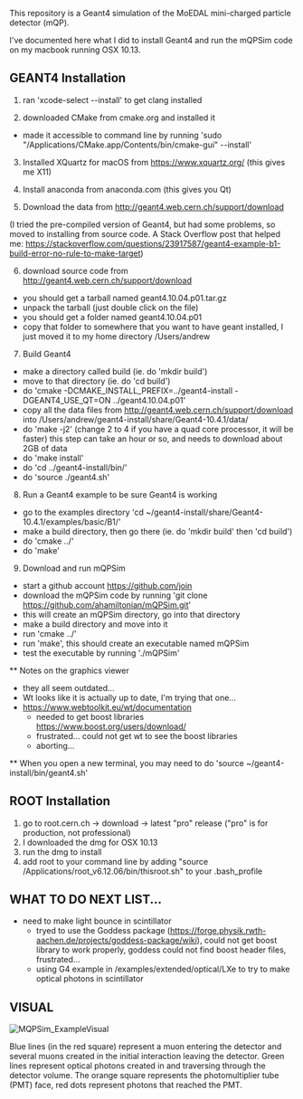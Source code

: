 This repository is a Geant4 simulation of the MoEDAL mini-charged particle detector (mQP).

I've documented here what I did to install Geant4 and run the mQPSim code on my macbook running OSX 10.13.  


GEANT4 Installation
-------------------

1. ran 'xcode-select --install' to get clang installed

2. downloaded CMake from cmake.org and installed it
  - made it accessible to command line by running
    'sudo "/Applications/CMake.app/Contents/bin/cmake-gui" --install'

3. Installed XQuartz for macOS from https://www.xquartz.org/ (this gives me X11)

4. Install anaconda from anaconda.com (this gives you Qt)

5. Download the data from http://geant4.web.cern.ch/support/download


(I tried the pre-compiled version of Geant4, but had some problems, so moved to installing from source code.  A Stack Overflow post that helped me:
https://stackoverflow.com/questions/23917587/geant4-example-b1-build-error-no-rule-to-make-target)

6. download source code from http://geant4.web.cern.ch/support/download
  - you should get a tarball named geant4.10.04.p01.tar.gz
  - unpack the tarball (just double click on the file)
  - you should get a folder named geant4.10.04.p01
  - copy that folder to somewhere that you want to have geant installed, I just moved it to my home directory /Users/andrew

7. Build Geant4
  - make a directory called build (ie. do 'mkdir build')
  - move to that directory (ie. do 'cd build')
  - do 'cmake -DCMAKE_INSTALL_PREFIX=../geant4-install -DGEANT4_USE_QT=ON ../geant4.10.04.p01'
  - copy all the data files from http://geant4.web.cern.ch/support/download into /Users/andrew/geant4-install/share/Geant4-10.4.1/data/
  - do 'make -j2'  (change 2 to 4 if you have a quad core processor, it will be faster)  this step can take an hour or so, and needs to download about 2GB of data
  - do 'make install'
  - do 'cd ../geant4-install/bin/'
  - do 'source ./geant4.sh'

8. Run a Geant4 example to be sure Geant4 is working
  - go to the examples directory 'cd ~/geant4-install/share/Geant4-10.4.1/examples/basic/B1/'
  - make a build directory, then go there (ie. do 'mkdir build' then 'cd build')
  - do 'cmake ../'
  - do 'make'

9. Download and run mQPSim
  - start a github account https://github.com/join
  - download the mQPSim code by running 'git clone https://github.com/ahamiltonian/mQPSim.git'
  - this will create an mQPSim directory, go into that directory
  - make a build directory and move into it
  - run 'cmake ../'
  - run 'make', this should create an executable named mQPSim
  - test the executable by running './mQPSim'

** Notes on the graphics viewer
- they all seem outdated...
- Wt looks like it is actually up to date, I'm trying that one...
- https://www.webtoolkit.eu/wt/documentation
   - needed to get boost libraries https://www.boost.org/users/download/
   - frustrated...  could not get wt to see the boost libraries
   - aborting...


** When you open a new terminal, you may need to do 'source ~/geant4-install/bin/geant4.sh'


ROOT Installation
------------------

1. go to root.cern.ch -> download -> latest "pro" release ("pro" is for production, not professional)
2. I downloaded the dmg for OSX 10.13
3. run the dmg to install
4. add root to your command line by adding "source /Applications/root_v6.12.06/bin/thisroot.sh" to your .bash_profile


WHAT TO DO NEXT LIST...
-----------------------

- need to make light bounce in scintillator
  - tryed to use the Goddess package (https://forge.physik.rwth-aachen.de/projects/goddess-package/wiki), could not get boost library to work properly, goddess could not find boost header files, frustrated...
  - using G4 example in /examples/extended/optical/LXe to try to make optical photons in scintillator
 

VISUAL
------

![MQPSim_ExampleVisual](https://github.com/ahamiltonian/mQPSim/assets/25381062/4b5e100d-6205-49bc-b4cc-95b792f52a69)

Blue lines (in the red square) represent a muon entering the detector and several muons created in the initial interaction leaving the detector.  Green lines represent optical photons created in and traversing through the detector volume.  The orange square represents the photomultiplier tube (PMT) face, red dots represent photons that reached the PMT.
